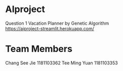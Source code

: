 # AIproject
Question 1 Vacation Planner by Genetic Algorithm \
https://aiproject-streamlit.herokuapp.com/  
# Team Members
Chang See Jie 1181103362
Tee Ming Yuan 1181103353
